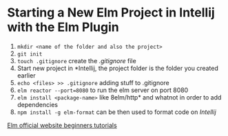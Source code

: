 # Starting a New Elm Project in Intellij with the Elm Plugin

1. `mkdir <name of the folder and also the project>`
2. `git init`
3. `touch .gitignore` create the *.gitignore* file
4. Start new project in *Intellij, the project folder is the 
   folder you created earlier
5. `echo <files> >> .gitignore` adding stuff to .gitignore
6. `elm reactor --port=8080` to run the elm server on port 8080
7. `elm install <package-name>` like 8elm/http* and whatnot in order
   to add dependencies
8. `npm install -g elm-format` can be then used to format code on *Intellij*

[Elm official website beginners tutorials](https://guide.elm-lang.org/)